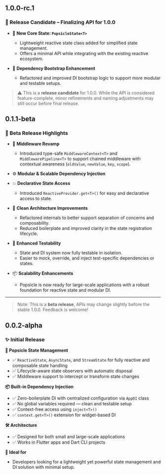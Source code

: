 
## 1.0.0-rc.1

### 🧪 Release Candidate – Finalizing API for 1.0.0

- 🧩 **New Core State: `PopsicleState<T>`**
  - Lightweight reactive state class added for simplified state management.
  - Offers a minimal API while integrating with the existing reactive ecosystem.

- 🚀 **Dependency Bootstrap Enhancement**
  - Refactored and improved DI bootstrap logic to support more modular and testable setups.


> ⚠️ This is a **release candidate** for 1.0.0. While the API is considered feature-complete, minor refinements and naming adjustments may still occur before final release.


## 0.1.1-beta 

### 🎉 Beta Release Highlights
- 🧠 **Middleware Revamp**
  - Introduced type-safe `MiddlewareContext<T>` and `MiddlewarePipeline<T>` to support chained middleware with contextual awareness (`oldValue`, `newValue`, `key`, `scope`).

- ⚙️ **Modular & Scalable Dependency Injection**
- 💥 **Declarative State Access**
  - Introduced `ReactiveProvider.get<T>()` for easy and declarative access to state.

- 🧩 **Clean Architecture Improvements**
  - Refactored internals to better support separation of concerns and composability.
  - Reduced boilerplate and improved clarity in the state registration lifecycle.

- 🧪 **Enhanced Testability**
  - State and DI system now fully testable in isolation.
  - Easier to mock, override, and inject test-specific dependencies or states.

- 📦 **Scalability Enhancements**
  - Popsicle is now ready for large-scale applications with a robust foundation for reactive state and modular DI.

---

> Note: This is a **beta release**, APIs may change slightly before the stable 1.0.0. Feedback is welcome!
## 0.0.2-alpha

### ✨ Initial Release

**🔁 Popsicle State Management**
- ✅ `ReactiveState`, `AsyncState`, and `StreamState` for fully reactive and composable state handling
- ✅ Lifecycle-aware state observers with automatic disposal
- ✅ Middleware support to intercept or transform state changes

**📦 Built-in Dependency Injection**
- ✅ Zero-boilerplate DI with centralized configuration via `AppDI` class
- ✅ No global variables required — clean and testable setup
- ✅ Context-free access using `inject<T>()`
- ✅ `context.get<T>()` extension for widget-based DI

**🛠️ Architecture**
- ✅ Designed for both small and large-scale applications
- ✅ Works in Flutter apps and Dart CLI projects

**🌱 Ideal for**
- Developers looking for a lightweight yet powerful state management and DI solution with minimal setup.
